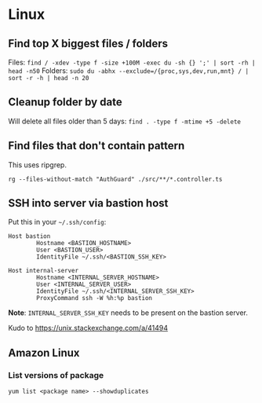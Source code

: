 # Linux

## Find top X biggest files / folders

Files: `find / -xdev -type f -size +100M -exec du -sh {} ';' | sort -rh | head -n50`
Folders: `sudo du -abhx --exclude=/{proc,sys,dev,run,mnt} / | sort -r -h | head -n 20`

## Cleanup folder by date

Will delete all files older than 5 days: `find . -type f -mtime +5 -delete`

## Find files that don't contain pattern

This uses ripgrep.

`rg --files-without-match "AuthGuard" ./src/**/*.controller.ts`

## SSH into server via bastion host

Put this in your `~/.ssh/config`:
```
Host bastion
        Hostname <BASTION_HOSTNAME>
        User <BASTION_USER>
        IdentityFile ~/.ssh/<BASTION_SSH_KEY>

Host internal-server
        Hostname <INTERNAL_SERVER_HOSTNAME>
        User <INTERNAL_SERVER_USER>
        IdentityFile ~/.ssh/<INTERNAL_SERVER_SSH_KEY>
        ProxyCommand ssh -W %h:%p bastion
```

**Note**: `INTERNAL_SERVER_SSH_KEY` needs to be present on the bastion server.

Kudo to https://unix.stackexchange.com/a/41494

## Amazon Linux

### List versions of package

`yum list <package name> --showduplicates`
